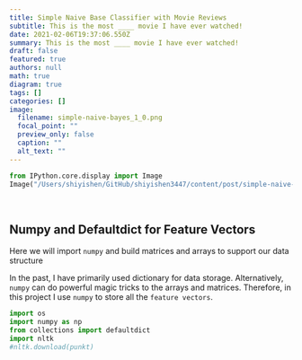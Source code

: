 ```yaml
---
title: Simple Naive Base Classifier with Movie Reviews
subtitle: This is the most ____ movie I have ever watched!
date: 2021-02-06T19:37:06.550Z
summary: This is the most ____ movie I have ever watched!
draft: false
featured: true
authors: null
math: true
diagram: true
tags: []
categories: []
image:
  filename: simple-naive-bayes_1_0.png
  focal_point: ""
  preview_only: false
  caption: ""
  alt_text: ""
---
```

```python
from IPython.core.display import Image
Image("/Users/shiyishen/GitHub/shiyishen3447/content/post/simple-naive-bayes/featured.png")
```

​
​    

## Numpy and Defaultdict for Feature Vectors

Here we will import `numpy` and build matrices and arrays to support our data structure 

In the past, I have primarily used dictionary for data storage. Alternatively, `numpy` can do powerful magic tricks to 
the arrays and matrices. Therefore, in this project I use `numpy` to store all the `feature vectors`.

```python
import os 
import numpy as np
from collections import defaultdict
import nltk 
#nltk.download(punkt)
```